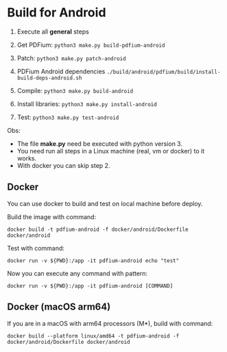 # Build for Android

1. Execute all **general** steps

2. Get PDFium:
```python3 make.py build-pdfium-android```

3. Patch:
```python3 make.py patch-android```

4. PDFium Android dependencies
```./build/android/pdfium/build/install-build-deps-android.sh```

5. Compile:
```python3 make.py build-android```

6. Install libraries:
```python3 make.py install-android```

7. Test:
```python3 make.py test-android```

Obs:
- The file **make.py** need be executed with python version 3.
- You need run all steps in a Linux machine (real, vm or docker) to it works.
- With docker you can skip step 2.


## Docker

You can use docker to build and test on local machine before deploy.

Build the image with command:

```docker build -t pdfium-android -f docker/android/Dockerfile docker/android```

Test with command:

```docker run -v ${PWD}:/app -it pdfium-android echo "test"```

Now you can execute any command with pattern:

```docker run -v ${PWD}:/app -it pdfium-android [COMMAND]```

## Docker (macOS arm64)

If you are in a macOS with arm64 processors (M*), build with command:

```docker build --platform linux/amd64 -t pdfium-android -f docker/android/Dockerfile docker/android```
